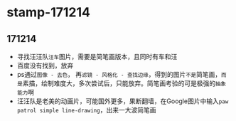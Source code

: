 # stamp-171214

## 171214

* 寻找汪汪队`汪车`图片，需要是简笔画版本，且同时有车和汪
* 百度没有找到，放弃
* ps通过`图像 - 去色`， 再`滤镜 - 风格化 - 查找边缘`，得到的图片`不是`简笔画，`而是`素描，绘制难度大，多次尝试后，只能放弃。简笔画考验的可是极强的`抽象能力`啊
* 汪汪队是老美的动画片，可能国外更多，果断翻墙，在Google图片中输入`paw patrol simple line-drawing`，出来一大波简笔画
